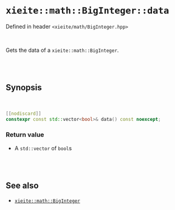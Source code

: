 # `xieite::math::BigInteger::data`
Defined in header `<xieite/math/BigInteger.hpp>`

<br/>

Gets the data of a `xieite::math::BigInteger`.

<br/><br/>

## Synopsis

<br/>

```cpp
[[nodiscard]]
constexpr const std::vector<bool>& data() const noexcept;
```
### Return value
- A `std::vector` of `bool`s

<br/><br/>

## See also
- [`xieite::math::BigInteger`](https://github.com/Eczbek/xieite/tree/main/docs/math/BigInteger.md)

